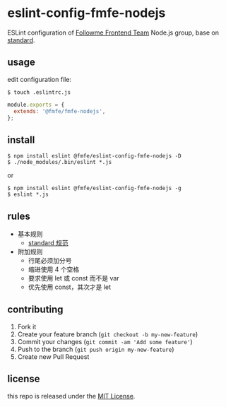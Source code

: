 # eslint-config-fmfe-nodejs

ESLint configuration of [Followme Frontend Team](https://github.com/fmfe)
Node.js group, base on [standard](https://github.com/standard/standard).

## usage

edit configuration file:

```
$ touch .eslintrc.js
```
```javascript
module.exports = {
  extends: '@fmfe/fmfe-nodejs',
};
```

## install

```
$ npm install eslint @fmfe/eslint-config-fmfe-nodejs -D
$ ./node_modules/.bin/eslint *.js
```
or
```
$ npm install eslint @fmfe/eslint-config-fmfe-nodejs -g
$ eslint *.js
```

## rules

*   基本规则
    *   [standard 规范](https://standardjs.com/rules-zhcn.html)
*   附加规则
    *   行尾必须加分号
    *   缩进使用 4 个空格
    *   要求使用 let 或 const 而不是 var
    *   优先使用 const，其次才是 let

## contributing
1. Fork it
2. Create your feature branch (`git checkout -b my-new-feature`)
3. Commit your changes (`git commit -am 'Add some feature'`)
4. Push to the branch (`git push origin my-new-feature`)
5. Create new Pull Request

## license
this repo is released under the [MIT License](http://www.opensource.org/licenses/MIT).
